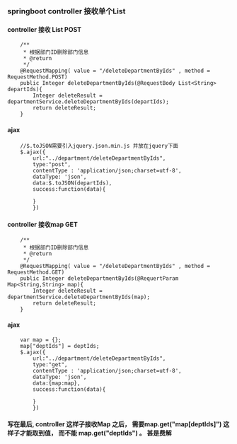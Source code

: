 ### springboot controller 接收单个List

#### controller 接收 List POST

```
    /**
     * 根据部门ID删除部门信息
     * @return
     */
    @RequestMapping( value = "/deleteDepartmentByIds" , method = RequestMethod.POST)
    public Integer deleteDepartmentByIds(@RequestBody List<String> departIds){
        Integer deleteResult = departmentService.deleteDepartmentByIds(departIds);
        return deleteResult;
    }
```

#### ajax

```
    //$.toJSON需要引入jquery.json.min.js 并放在jquery下面
    $.ajax({
        url:"../department/deleteDepartmentByIds",
        type:"post",
        contentType : 'application/json;charset=utf-8',
        dataType: 'json',
        data:$.toJSON(departIds),
        success:function(data){

        }
        })
```

#### controller 接收map  GET

```
    /**
     * 根据部门ID删除部门信息
     * @return
     */
    @RequestMapping( value = "/deleteDepartmentByIds" , method = RequestMethod.GET)
    public Integer deleteDepartmentByIds(@RequertParam Map<String,String> map){
        Integer deleteResult = departmentService.deleteDepartmentByIds(map);
        return deleteResult;
    }
```

#### ajax

```
    var map = {};
    map["deptIds"] = deptIds;
    $.ajax({
        url:"../department/deleteDepartmentByIds",
        type:"get",
        contentType : 'application/json;charset=utf-8',
        dataType: 'json',
        data:{map:map},
        success:function(data){

        }
        })
```
####  写在最后, controller 这样子接收Map 之后， 需要map.get("map[deptIds]") 这样子才能取到值， 而不能 map.get("deptIds") 。 甚是费解